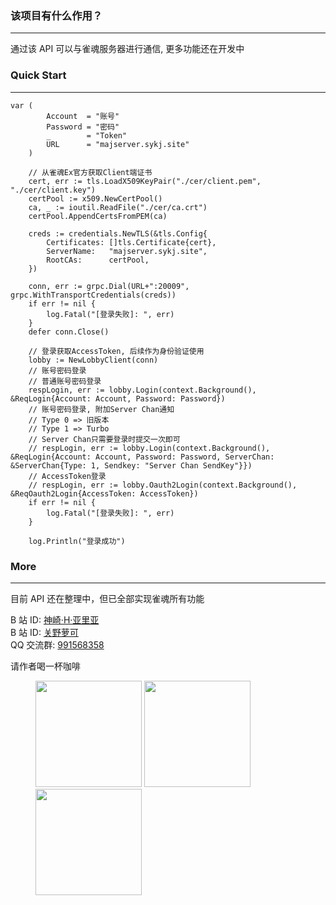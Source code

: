 ### 该项目有什么作用？

---

通过该 API 可以与雀魂服务器进行通信, 更多功能还在开发中

### Quick Start

---

```golang
var (
		Account  = "账号"
		Password = "密码"
		_        = "Token"
		URL      = "majserver.sykj.site"
	)

	// 从雀魂Ex官方获取Client端证书
	cert, err := tls.LoadX509KeyPair("./cer/client.pem", "./cer/client.key")
	certPool := x509.NewCertPool()
	ca, _ := ioutil.ReadFile("./cer/ca.crt")
	certPool.AppendCertsFromPEM(ca)

	creds := credentials.NewTLS(&tls.Config{
		Certificates: []tls.Certificate{cert},
		ServerName:   "majserver.sykj.site",
		RootCAs:      certPool,
	})

	conn, err := grpc.Dial(URL+":20009", grpc.WithTransportCredentials(creds))
	if err != nil {
		log.Fatal("[登录失败]: ", err)
	}
	defer conn.Close()

	// 登录获取AccessToken, 后续作为身份验证使用
	lobby := NewLobbyClient(conn)
	// 账号密码登录
	// 普通账号密码登录
	respLogin, err := lobby.Login(context.Background(), &ReqLogin{Account: Account, Password: Password})
	// 账号密码登录, 附加Server Chan通知
	// Type 0 => 旧版本
	// Type 1 => Turbo
	// Server Chan只需要登录时提交一次即可
	// respLogin, err := lobby.Login(context.Background(), &ReqLogin{Account: Account, Password: Password, ServerChan: &ServerChan{Type: 1, Sendkey: "Server Chan SendKey"}})
	// AccessToken登录
	// respLogin, err := lobby.Oauth2Login(context.Background(), &ReqOauth2Login{AccessToken: AccessToken})
	if err != nil {
		log.Fatal("[登录失败]: ", err)
	}

	log.Println("登录成功")
```

### More

---

目前 API 还在整理中，但已全部实现雀魂所有功能

B 站 ID: [神崎·H·亚里亚](https://space.bilibili.com/898411/)  
B 站 ID: [关野萝可](https://space.bilibili.com/612462792/)  
QQ 交流群: [991568358](https://jq.qq.com/?_wv=1027&k=3gaKRwqg)

请作者喝一杯咖啡

<figure class="third">
    <img src="https://moxcomic.github.io/wechat.png" width=170>
    <img src="https://moxcomic.github.io/alipay.png" width=170>
    <img src="https://moxcomic.github.io/qq.png" width=170>
</figure>
